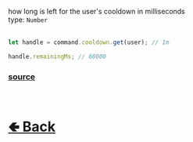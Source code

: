 how long is left for the user's cooldown in milliseconds<br>
type: `Number`<br><br>

```js
let handle = command.cooldown.get(user); // 1m

handle.remainingMs; // 60000
```

### [source](https://github.com/paigeroid/noscord.js/blob/main/src/Services/CommandService/custard/CooldownUserHandle.js)


<br> <h1> [🢀 Back](https://github.com/paigeroid/noscord.js/wiki/Commands.SlashCommand.CooldownHandle.CooldownUserHandle) </h1>